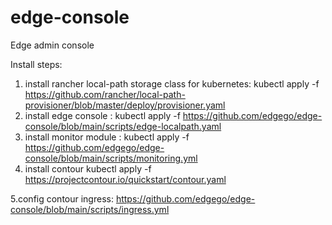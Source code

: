 # edge-console
Edge admin console

Install steps:

1. install rancher local-path storage class for kubernetes:
  kubectl apply -f https://github.com/rancher/local-path-provisioner/blob/master/deploy/provisioner.yaml
2. install edge console :
     kubectl apply -f https://github.com/edgego/edge-console/blob/main/scripts/edge-localpath.yaml
3. install monitor module :
    kubectl apply -f https://github.com/edgego/edge-console/blob/main/scripts/monitoring.yml
4. install contour
    kubectl apply -f https://projectcontour.io/quickstart/contour.yaml
   
5.config contour ingress:
  https://github.com/edgego/edge-console/blob/main/scripts/ingress.yml
